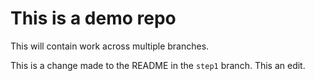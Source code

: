 # This is a demo repo

This will contain work across multiple branches.

This is a change made to the README in the `step1` branch. This an edit.

